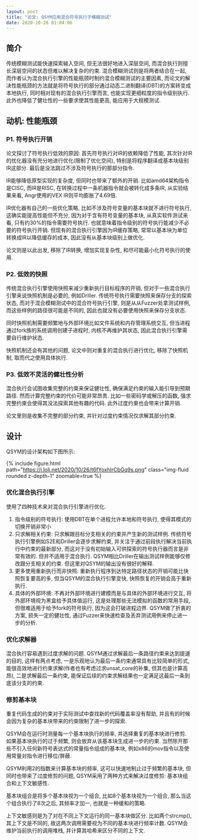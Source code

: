 ```yaml
---
layout: post
title: "论文: QSYM应用混合符号执行于模糊测试"
date: 2020-10-26 01:04:06
---
```


## 简介

传统模糊测试能快速探索输入空间, 但无法很好地进入深层空间, 而混合执行则擅长深层空间的状态但难以解决复杂的约束. 混合模糊测试则是将两者结合在一起, 而作者认为混合执行引擎的性能瓶颈时制约混合模糊测试的主要因素, 而论文的解决性能瓶颈的方法就是将符号执行的部分通过动态二进制翻译(DBT)的方案转变成本地执行, 同时相对现有的混合执行引擎而言, 也能实现更细粒度的指令级别执行. 此外也降低了健壮性的一些要求使其性能更高, 能应用于大规模测试. 

## 动机: 性能瓶颈

### P1. 符号执行开销

论文探讨了符号执行低效的原因: 首先符号执行对IR的依赖降低了性能, 其次针对IR的优化器没有充分地进行优化(限制了优化空间), 特别是将程序翻译成基本块级别IR这部分. 最后是没法跳过不涉及符号执行的那部分指令. 

IR能够降低原型实现的复杂度, 但同时也带来了额外的开销. 比如amd64架构指令是CISC, 而IR是RISC, 在转换过程中一条机器指令就会被转化成多条IR, 从实验结果来看, Angr使用的VEX IR则平均膨胀了4.69倍. 

IR优化器有自己的一些优化策略, 比如不涉及符号变量的基本块就不进行符号执行, 这确实能提高性能但不充分, 因为对于含有符号变量的基本块, 从真实软件测试来看, 只有约30%的指令需要符号执行. 也就意味着指令级别的符号执行能减少不必要的符号执行开销. 但现有的混合执行引擎因为IR缓存策略, 常常以基本块为单位转换成IR以降低缓存的成本, 因此没有从基本块级别上做优化. 

论文则是以此出发, 移除了IR转换, 增加实现复杂性, 和尽可能最小化符号执行的使用. 

### P2. 低效的快照

传统混合执行引擎使用快照来减少重新执行目标程序的开销, 但对于一些混合执行引擎来说快照机制是必要的, 例如Driller. 传统符号执行需要快照来保存分支的探索状态, 而对于混合模糊测试中的混合符号执行引擎, 则是从从Fuzzer处拿测试样例, 而这些样例的路径很可能是不同的, 因此也就没有必要使用快照来保存分支状态. 

同时快照机制需要频繁地与外部环境比如文件系统和内存管理系统交互, 但当进程通过fork族的系统调用创建子进程时, 内核不再维护其状态, 因此混合执行引擎需要自行维护状态. 

快照机制还会有其他的问题, 论文中则对重复的混合执行进行优化, 移除了快照机制, 取而代之使用具体执行. 

### P3. 低效不灵活的健壮性分析

混合执行会试图收集完整的约束来保证健壮性, 确保满足约束的输入能引导到预期路径. 然而计算完整约束的代价可能非常昂贵. 比如一些密码学或解压的函数, 强求完整约束会使得其没法探索其他有趣的代码. 此外过度约束也会带来计算开销. 

论文里则是收集不完整的部分约束, 并针对过度约束情况仅求解其部分约束. 

## 设计

QSYM的设计架构如下图所示: 

{% include figure.html path="https://i.loli.net/2020/10/26/t6fYoxhIrCbGq9s.png" class="img-fluid rounded z-depth-1" zoomable=true %}

### 优化混合执行引擎

使用了四种技术来对混合执行引擎进行优化. 

1. 指令级别的符号执行: 使用DBT在单个进程允许本地和符号执行, 使得其模式的切换开销非常小
2. 只求解相关约束: 只求解跟目标分支相关的约束并产生新的测试样例. 传统符号执行引擎例如S2E和Driller会逐步求解约束, 并关注于通过前段执行解决当前执行中约束的最新部分, 而这对于没有初始输入可供探索的符号执行器而言是非常有效的. 但并不适用于混合执行. QSYM相比Driller在输出测试样例能够仅修改跟分支相关的约束. 但这里对QSYM的输出没有很好的解释. 
3. 更多使用重新执行而非快照: 重新执行程序到达特定路径状态的开销可能比快照恢复要高的多, 但当QSYM的混合执行引擎变快, 快照恢复的开销会高于重新执行. 
4. 具体的外部环境: 不再对外部环境进行建模而是与具体的外部环境进行交互, 将外部环境视为黑盒给予具体值运行, 这是处理那些无法模拟的函数的常用手段, 但很难适用于给予fork的符号执行, 因为这会打破进程边界. QSYM做了折衷的方案, 损失一定的健壮性, 通过Fuzzer来快速检查及丢弃测试用例来停止进一步的分析. 

### 优化求解器

混合执行容易遇到过度求解的问题. QSYM通过求解最后一条路径约束来达到提速的目的, 这样有两点考虑, 一是乐观地认为最后一条约束通常具有比较简单的形式, 能很高效地进行约束求解(作者也有考虑过求unsat_core的补集, 但其也是计算高昂), 二是求解最后一条约束, 能保证后续的约束求解结果也一定满足这最后一条到底该分支的约束.

### 修剪基本块

重复代码生成的约束对于实际测试中查找新的代码覆盖率没有帮助, 并且有的时候会因为复杂的基本块带来的约束限制了进一步的探索. 

QSYM会在运行时测量每一个基本块执行的频率, 并选择重复的基本块进行修剪. 如果基本块执行的过于频繁, 则会放弃从该基本块生成进一步的约束. 当然除开那些不引入任何新符号表达式的常量指令组成的基本块, 例如x86的mov指令以及使用常量对指令进行移位/屏蔽. 

QSYM利用2的指数来计算基本块的频率, 这可以快速地制止过于频繁的基本块, 但同时也带来了过度修剪的问题, QSYM采用了两种方式来解决过度修剪: 基本块组合和上下文敏感性. 

基本块组合是将多个基本块视为一个组合, 比如8个基本块视为一个组合, 那么当这个组合执行了8次之后, 其频率才加一, 也就是一种缓和的策略. 

上下文敏感则是为了对在不同上下文运行的同一基本块做区分. 比如两个strcmp(), 其上下文是不同的, 故这两次调用需要视为不同的基本块进行频率计数. QSYM会维护当前执行的调用堆栈, 并计算其哈希来区分不同的上下文. 